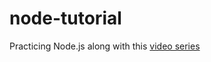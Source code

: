 # node-tutorial
Practicing Node.js along with this [video series](https://www.youtube.com/watch?v=1US-P13yKVs&list=PL4cUxeGkcC9gcy9lrvMJ75z9maRw4byYp&index=2)
